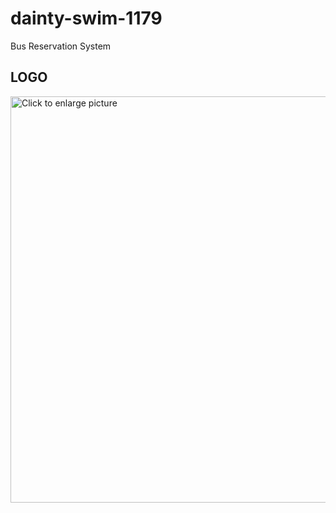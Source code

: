 # dainty-swim-1179
Bus Reservation System
<h2>LOGO</h2>
<img src="https://drive.google.com/uc?export=view&id=16AQ0Jf5e92IBs9pGbuLwI-ocfoyLPvkS" style="width: 650px; max-width: 100%; height: auto" title="Click to enlarge picture" />
